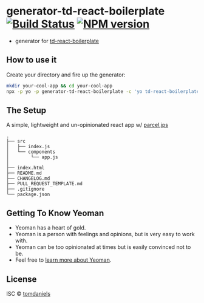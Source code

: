 # generator-td-react-boilerplate [![Build Status](https://travis-ci.com/tomdaniels/generator-react-boilerplate.svg?branch=master)](https://travis-ci.com/tomdaniels/generator-react-boilerplate) [![NPM version][npm-image]][npm-url]

- generator for [td-react-boilerplate](https://www.npmjs.com/package/td-react-boilerplate)

## How to use it

Create your directory and fire up the generator:

```bash
mkdir your-cool-app && cd your-cool-app
npx -p yo -p generator-td-react-boilerplate -c 'yo td-react-boilerplate'
```

## The Setup

A simple, lightweight and un-opinionated react app w/ [parcel.jps](https://parceljs.org/)

```
.
├── src
│   ├── index.js 
│   └── components
│        └── app.js
│
├── index.html
├── README.md
├── CHANGELOG.md
├── PULL_REQUEST_TEMPLATE.md
├── .gitignore
└── package.json
```

## Getting To Know Yeoman

 * Yeoman has a heart of gold.
 * Yeoman is a person with feelings and opinions, but is very easy to work with.
 * Yeoman can be too opinionated at times but is easily convinced not to be.
 * Feel free to [learn more about Yeoman](http://yeoman.io/).

## License

ISC © [tomdaniels](https://github.com/tomdaniels)


[npm-image]: https://badge.fury.io/js/generator-td-react-boilerplate.svg
[npm-url]: https://npmjs.org/package/generator-td-react-boilerplate
[travis-image]: https://travis-ci.org/tomdaniels/generator-td-react-boilerplate.svg?branch=master
[travis-url]: https://travis-ci.org/tomdaniels/generator-td-react-boilerplate
[daviddm-image]: https://david-dm.org/tomdaniels/generator-td-react-boilerplate.svg?theme=shields.io
[daviddm-url]: https://david-dm.org/tomdaniels/generator-td-react-boilerplate
